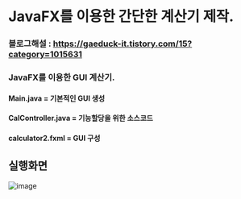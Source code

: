 # JavaFX를 이용한 간단한 계산기 제작.

### 블로그해설 : https://gaeduck-it.tistory.com/15?category=1015631

### JavaFX를 이용한 GUI 계산기.
#### Main.java = 기본적인 GUI 생성
#### CalController.java = 기능할당을 위한 소스코드
#### calculator2.fxml = GUI 구성
## 실행화면
![image](https://user-images.githubusercontent.com/82009667/138592062-a0651ec0-14a1-4cb5-9a92-0319500970b7.png)
